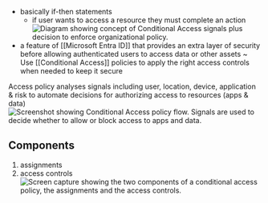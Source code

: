 - basically if-then statements
	- if user wants to access a resource they must complete an action![Diagram showing concept of Conditional Access signals plus decision to enforce organizational policy.](https://learn.microsoft.com/en-us/entra/identity/conditional-access/media/common-conditional-access-media/conditional-access-signal-decision-enforcement.png)
- a feature of [[Microsoft Entra ID]] that provides an extra layer of security before allowing authenticated users to access data or other assets
~ Use [[Conditional Access]] policies to apply the right access controls when needed to keep it secure

Access policy analyses signals including user, location, device, application & risk to automate decisions for authorizing access to resources (apps & data)
![Screenshot showing Conditional Access policy flow. Signals are used to decide whether to allow or block access to apps and data.](https://learn.microsoft.com/en-us/training/wwl-sci/explore-access-management-capabilities/media/conditional-access.png)

## Components
1. assignments
2. access controls
	![Screen capture showing the two components of a conditional access policy, the assignments and the access controls.](https://learn.microsoft.com/en-us/training/wwl-sci/explore-access-management-capabilities/media/conditional-access-policy-components-v3.png)


